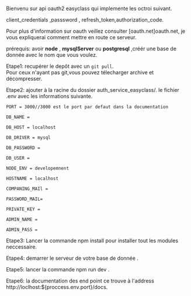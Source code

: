 Bienvenu sur api oauth2 easyclass qui implemente les octroi suivant.  

client_credentials ,passsword , refresh_token,authorization_code.  

Pour plus d'information sur oauth veillez consulter [oauth.net]oauth.net, je vous
expliquerai comment mettre en route ce serveur.  

prérequis: avoir **node** , **mysqlServer** ou **postgresql** ,créér une base de donnée avec le nom que vous voulez.  

Etape1: recupérer le depôt avec un ```git pull```.  
Pour ceux n'ayant pas git,vous pouvez télecharger archive et décompresser.  

Etape2: ajouter à la racine du dossier auth_service_easyclass/. le fichier  .env
avec les informations suivante.  

```
PORT = 3000//3000 est le port par defaut dans la documentation  

DB_NAME =  

DB_HOST = localhost  

DB_DRIVER = mysql  

DB_PASSWORD =  

DB_USER =  

NODE_ENV = developemnent  

HOSTNAME = localhost  

COMPANING_MAIl =  

PASSWORD_MAIL=  

PRIVATE_KEY =  

ADMIN_NAME =  

ADMIN_PASS =  

```  

Etape3: Lancer la commande npm install pour installer tout les modules neccessaire.  

Etape4: demarrer le serveur de votre base de donnée .  

Etape5: lancer la commande npm run dev .  

Etape6: la documentation des end point ce trouve à l'address http://loclhost:${proccess.env.port}/docs.  
